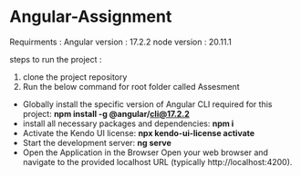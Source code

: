 # Angular-Assignment

Requirments : 
Angular version : 17.2.2
node version : 20.11.1 

steps to run the project : 
1. clone the project repository 
2. Run the below command for root folder called Assesment 
* Globally install the specific version of Angular CLI required for this project: **npm install -g @angular/cli@17.2.2** 
* install all necessary packages and dependencies: **npm i** 
* Activate the Kendo UI license: **npx kendo-ui-license activate** 
* Start the development server: **ng serve**
* Open the Application in the Browser Open your web browser and navigate to the provided localhost URL (typically http://localhost:4200).

